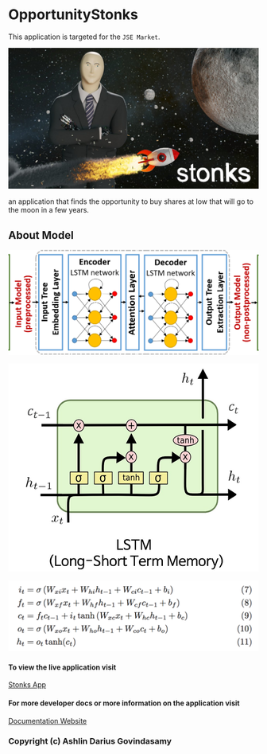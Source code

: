 # OpportunityStonks

This application is targeted for the `JSE Market`.

![Stonks](./assets/img/stonksmoon.jpg)

an application that finds the opportunity to buy shares at low that will go to the moon in a few years.

## About Model
![LSTM-Diagram](./assets/img/LSTM-Diagram.png)

![LSTM-Diagram2](./assets/img/LSTM-Diagram2.png)

![LSTM-Math](./assets/img/LSTM-math.png)

#### To view the live application visit 

[Stonks App](https://stonks.adgstudios.co.za)


#### For more developer docs or more information on the application visit 

[Documentation Website](https://stonkdocs.adgstudios.co.za)

### Copyright (c) Ashlin Darius Govindasamy 
